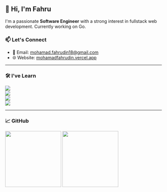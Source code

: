 ## 👋 Hi, I'm Fahru

I'm a passionate **Software Engineer** with a strong interest in fullstack web development. Currently working on Go.
### 📫 Let's Connect

- 📧 Email: [mohamad.fahrudin18@gmail.com](mailto:mohamad.fahrudin18@gmail.com)  
- 🌐 Website: [mohamadfahrudin.vercel.app](https://mohamadfahrudin.vercel.app)

---

### 🛠️ I've Learn

<!-- Core Skills -->
<p width="100" height="100">
  <img src="https://skillicons.dev/icons?i=nodejs,js,ts,python,php,go"/> <br>
  <img src="https://skillicons.dev/icons?i=react,next,laravel,express" /> <br>
  <img src="https://skillicons.dev/icons?i=mysql,postgres,firebase,supabase,redis,prisma" /> <br>
  <img src="https://skillicons.dev/icons?i=docker,googlecloud,selenium,gherkin,k6s" />
</p>

---

### 📈 GitHub 

<p align="left">
  <img height="180em" src="https://github-readme-stats.vercel.app/api/top-langs/?username=adinfahru&layout=compact&hide_border=true&langs_count=6&theme=tokyonight&bg_color=00000000" />
  <img height="180em" src="https://#eetcard.jacoblin.cool/hellofahru?theme=catppuccinMocha&font=PT%20Mono" />
</p>
